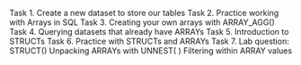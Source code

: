 
Task 1. Create a new dataset to store our tables
Task 2. Practice working with Arrays in SQL
Task 3. Creating your own arrays with ARRAY_AGG()
Task 4. Querying datasets that already have ARRAYs
Task 5. Introduction to STRUCTs
Task 6. Practice with STRUCTs and ARRAYs
Task 7. Lab question: STRUCT()
Unpacking ARRAYs with UNNEST( )
Filtering within ARRAY values
